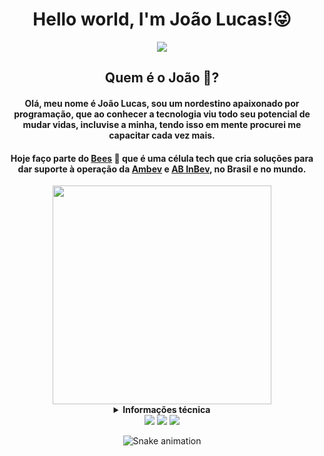 <h1 align="center">Hello world, I'm João Lucas!😜</h1>

<p align="center"> 
    <img src="https://readme-typing-svg.herokuapp.com?color=ffff00&size=28&center=true&vCenter=true&lines=Full-Stack+Developer"(https://git.io/typing-svg)>
 </p>
 
 
<h2 align="center">Quem é o João 🤔?</h2>


<div align="center">

#### Olá, meu nome é João Lucas, sou um nordestino apaixonado por programação, que ao conhecer a tecnologia viu todo seu potencial de mudar vidas, incluvise a minha, tendo isso em mente procurei me capacitar cada vez mais.

#### Hoje faço parte do [Bees](https://www.linkedin.com/company/beesbrasil/) :honeybee: que é uma célula tech que cria soluções para dar suporte à operação da [Ambev](https://www.linkedin.com/company/ambev/) e [AB InBev](https://www.linkedin.com/company/ab-inbev/), no Brasil e no mundo. 

<img src="https://media.discordapp.net/attachments/992082604792750240/996242814469951509/unknown.png?width=559&height=422" width="350px"/>
<div/>
 <details >
  <summary><b>Informações técnica </b></summary>
    
<div align="center">    
  <a align="" href="https://github.com/Joaolucas398">       
  <img  alt="Joaolucas398's streak" src="https://github-readme-streak-stats.herokuapp.com/?user=Joaolucas398&theme=dark&hide_border=true"/></a>
<div/>
    
<div>
  <a href="https://github.com/Joaolucas398">
  <img height="180em" src="https://github-readme-stats.vercel.app/api/top-langs/?username=Joaolucas398&layout=compact&langs_count=10&theme=dark"/>
  
</div>
      
<div align="center">    
 <img align="center" alt="js" src="https://img.shields.io/badge/React-20232A?style=for-the-badge&logo=react&logoColor=61DAFB" />
 <img align="center" alt="java" src="https://img.shields.io/badge/Java-red?style=for-the-badge&logo=java&logoColor=white" />
 <img align="center" alt="spring" src="https://img.shields.io/badge/-Spring-black?style=for-the-badge&logo=spring">
 <img align="center" alt="js" src="https://img.shields.io/badge/-python-grey?style=for-the-badge&logo=python" />
 <img align="center" alt="js" src="https://img.shields.io/badge/-MYSQL-lightgray?style=for-the-badge&logo=mysql" />
    
</div><br>

</details>  

<div align="center">
<a href="https://www.instagram.com/lucasbreckgm" target="_blank"><img src="https://img.shields.io/badge/-Instagram-%23E4405F?style=for-the-badge&logo=instagram&logoColor=white" target="_blank"></a>
<a href = "mailto:joaolucadesouzapaz1@gmail.com"><img src="https://img.shields.io/badge/-Gmail-%23333?style=for-the-badge&logo=gmail&logoColor=white" target="_blank"></a>
<a href="https://www.linkedin.com/in/jlsouzapaz/" target="_blank"><img src="https://img.shields.io/badge/-LinkedIn-%230077B5?style=for-the-badge&logo=linkedin&logoColor=white" target="_blank"></a> 
 
  ![Snake animation](https://github.com/Joaolucas398/Joaolucas398/blob/output/github-contribution-grid-snake.svg)
   
</div>
